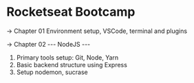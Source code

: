 # Rocketseat Bootcamp

-> Chapter 01
Environment setup, VSCode, terminal and plugins

-> Chapter 02 --- NodeJS ---
1. Primary tools setup: Git, Node, Yarn
2. Basic backend structure using Express
3. Setup nodemon, sucrase

